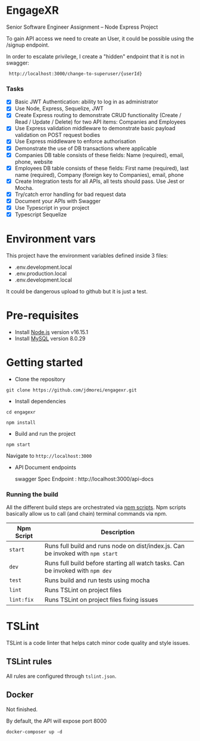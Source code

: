 # EngageXR

Senior Software Engineer Assignment – Node Express Project

To gain API access we need to create an User, it could be possible using the /signup endpoint.

In order to escalate privilege, I create a "hidden" endpoint that it is not in swagger:
```
 http://localhost:3000/change-to-superuser/{userId}
```


### Tasks

- [x] Basic JWT Authentication: ability to log in as administrator
- [x] Use Node, Express, Sequelize, JWT
- [x] Create Express routing to demonstrate CRUD functionality (Create / Read / Update / Delete) for two API items: Companies and Employees
- [x] Use Express validation middleware to demonstrate basic payload validation on POST request bodies 
- [x] Use Express middleware to enforce authorisation
- [x] Demonstrate the use of DB transactions where applicable
- [x] Companies DB table consists of these fields: Name (required), email, phone, website
- [x] Employees DB table consists of these fields: First name (required), last name (required), Company (foreign key to Companies), email, phone
- [x] Create Integration tests for all APIs, all tests should pass. Use Jest or Mocha.
- [x] Try/catch error handling for bad request data
- [x] Document your APIs with Swagger
- [x] Use Typescript in your project
- [x] Typescript Sequelize
# Environment vars
This project have the environment variables defined inside 3 files:
- .env.development.local
- .env.production.local
- .env.development.local

It could be dangerous upload to github but it is just a test.

# Pre-requisites
- Install [Node.js](https://nodejs.org/en/) version v16.15.1
- Install [MySQL](https://dev.mysql.com/downloads/installer/) version 8.0.29


# Getting started
- Clone the repository
```
git clone https://github.com/jdmorei/engagexr.git
```
- Install dependencies
```
cd engagexr

npm install
```
- Build and run the project
```
npm start
```
  Navigate to `http://localhost:3000`

- API Document endpoints

  swagger Spec Endpoint : http://localhost:3000/api-docs

### Running the build
All the different build steps are orchestrated via [npm scripts](https://docs.npmjs.com/misc/scripts).
Npm scripts basically allow us to call (and chain) terminal commands via npm.

| Npm Script | Description |
| ------------------------- | ------------------------------------------------------------------------------------------------- |
| `start`                   | Runs full build and runs node on dist/index.js. Can be invoked with `npm start`                  |
| `dev`                   | Runs full build before starting all watch tasks. Can be invoked with `npm dev`                                         |
| `test`                    | Runs build and run tests using mocha        |
| `lint`                    | Runs TSLint on project files       |
| `lint:fix`                    | Runs TSLint on project files fixing issues       |


# TSLint
TSLint is a code linter that helps catch minor code quality and style issues.

## TSLint rules
All rules are configured through `tslint.json`.

## Docker

Not finished.

By default, the API will expose port 8000

```
docker-composer up -d
```


